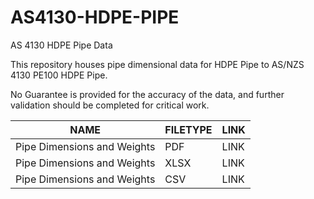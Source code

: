 # AS4130-HDPE-PIPE

AS 4130 HDPE Pipe Data

This repository houses pipe dimensional data for HDPE Pipe to AS/NZS 4130 PE100 HDPE Pipe.

No Guarantee is provided for the accuracy of the data, and further validation should be completed for critical work.

|NAME|FILETYPE|LINK|
|-|-|-|
|Pipe Dimensions and Weights | PDF | LINK|
|Pipe Dimensions and Weights | XLSX | LINK|
|Pipe Dimensions and Weights | CSV | LINK|
